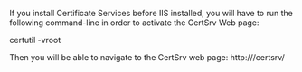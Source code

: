 If you install Certificate Services before IIS installed, you will have to run the following command-line in order to activate the CertSrv Web page:

 certutil -vroot

Then you will be able to navigate to the CertSrv web page: http://<servername>/certsrv/ 